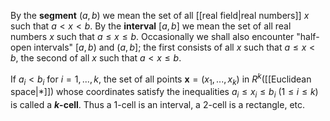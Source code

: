 By the **segment** $(a,b)$ we mean the set of all [[real field|real numbers]] $x$ such that $a<x<b$.
By the **interval** $[a,b]$ we mean the set of all real numbers $x$ such that $a\le x\le b$.
Occasionally we shall also encounter "half-open intervals" $[a,b)$ and $(a,b]$; the first consists of all $x$ such that $a\le x\lt b$, the second of all $x$ such that $a\lt x \le b$.

If $a_i<b_i$ for $i=1,...,k$, the set of all points $\mathbf{x}=(x_1,...,x_k)$ in $R^k$([[Euclidean space|*]]) whose coordinates satisfy the inequalities $a_i\le x_i\le b_i$ $(1\le i\le k)$ is called a **$k$-cell**. Thus a $1$-cell is an interval, a $2$-cell is a rectangle, etc.